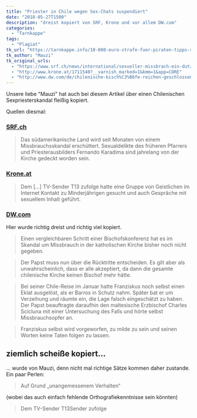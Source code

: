 ```yaml
---
title: "Priester in Chile wegen Sex-Chats suspendiert"
date: "2018-05-27T1500"
description: "dreist kopiert von SRF, Krone und vor allem DW.com"
categories:
  - "Tarnkappe"
tags:
  - "Plagiat"
tk_url: "https://tarnkappe.info/10-000-euro-strafe-fuer-piraten-tipps-scpp/"
tk_author: "Mauzi"
tk_original_urls:
  - "https://www.srf.ch/news/international/sexueller-missbrach-ein-dutzend-priester-in-chile-suspendiert"
  - "http://www.krone.at/1711540?__varnish_marked=1&kmm=1&app=CORE"
  - "http://www.dw.com/de/chilenische-bisch%C3%B6fe-reichen-geschlossen-ihren-r%C3%BCcktritt-ein/a-43842191"7
---
```

Unsere liebe "Mauzi" hat auch bei diesem Artikel über einen Chilenischen
Sexpriesterskandal fleißig kopiert.

Quellen diesmal:

### [SRF.ch](https://www.srf.ch/news/international/sexueller-missbrach-ein-dutzend-priester-in-chile-suspendiert)

>Das südamerikanische Land wird seit Monaten von einem Missbrauchsskandal
erschüttert. Sexualdelikte des früheren Pfarrers und Priesterausbilders
Fernando Karadima sind jahrelang von der Kirche gedeckt worden sein.

### [Krone.at](http://www.krone.at/1711540?__varnish_marked=1&kmm=1&app=CORE)

>Dem […] TV-Sender T13 zufolge hatte eine Gruppe von Geistlichen im
Internet Kontakt zu Minderjährigen gesucht und auch Gespräche mit
sexuellem Inhalt geführt.

### [DW.com](http://www.dw.com/de/chilenische-bisch%C3%B6fe-reichen-geschlossen-ihren-r%C3%BCcktritt-ein/a-43842191)

Hier wurde richtig dreist und richtig viel kopiert.

>Einen vergleichbaren Schritt einer Bischofskonferenz hat es im Skandal
um Missbrauch in der katholischen Kirche bisher noch nicht gegeben.

>Der Papst muss nun über die Rücktritte entscheiden. Es gilt aber als
unwahrscheinlich, dass er alle akzeptiert, da dann die gesamte chilenische
Kirche keinen Bischof mehr hätte.

>Bei seiner Chile-Reise im Januar hatte Franziskus noch selbst einen Eklat
ausgelöst, als er Barros in Schutz nahm. Später bat er um Verzeihung und
räumte ein, die Lage falsch eingeschätzt zu haben. Der Papst beauftragte
daraufhin den maltesische Erzbischof Charles Scicluna mit einer
Untersuchung des Falls und hörte selbst Missbrauchsopfer an.

>Franziskus selbst wird vorgeworfen, zu milde zu sein und seinen Worten keine Taten folgen zu lassen.

## ziemlich scheiße kopiert…

… wurde von Mauzi, denn nicht mal richtige Sätze kommen daher zustande.
Ein paar Perlen:

>Auf Grund „unangemessenem Verhalten“

(wobei das auch einfach fehlende Orthografiekenntnisse sein könnten)

>Dem TV-Sender T13Sender zufolge

